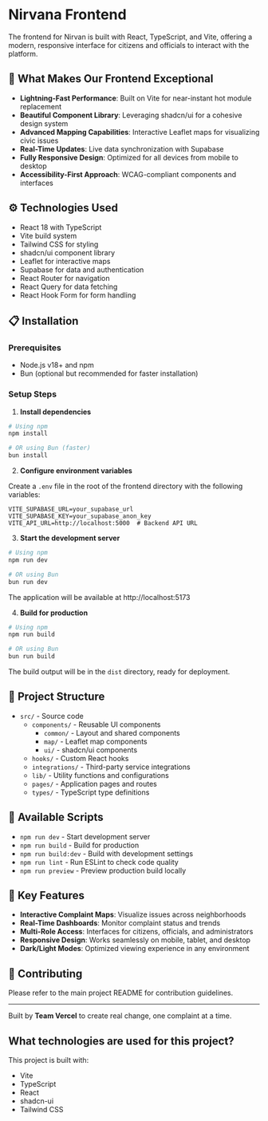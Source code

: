 # Nirvana Frontend

The frontend for Nirvan is built with React, TypeScript, and Vite, offering a modern, responsive interface for citizens and officials to interact with the platform.

## 🌟 What Makes Our Frontend Exceptional

- **Lightning-Fast Performance**: Built on Vite for near-instant hot module replacement
- **Beautiful Component Library**: Leveraging shadcn/ui for a cohesive design system
- **Advanced Mapping Capabilities**: Interactive Leaflet maps for visualizing civic issues
- **Real-Time Updates**: Live data synchronization with Supabase
- **Fully Responsive Design**: Optimized for all devices from mobile to desktop
- **Accessibility-First Approach**: WCAG-compliant components and interfaces

## ⚙️ Technologies Used

- React 18 with TypeScript
- Vite build system
- Tailwind CSS for styling
- shadcn/ui component library
- Leaflet for interactive maps
- Supabase for data and authentication
- React Router for navigation
- React Query for data fetching
- React Hook Form for form handling

## 📋 Installation

### Prerequisites

- Node.js v18+ and npm
- Bun (optional but recommended for faster installation)

### Setup Steps

1. **Install dependencies**

```bash
# Using npm
npm install

# OR using Bun (faster)
bun install
```

2. **Configure environment variables**

Create a `.env` file in the root of the frontend directory with the following variables:

```
VITE_SUPABASE_URL=your_supabase_url
VITE_SUPABASE_KEY=your_supabase_anon_key
VITE_API_URL=http://localhost:5000  # Backend API URL
```

3. **Start the development server**

```bash
# Using npm
npm run dev

# OR using Bun
bun run dev
```

The application will be available at http://localhost:5173

4. **Build for production**

```bash
# Using npm
npm run build

# OR using Bun
bun run build
```

The build output will be in the `dist` directory, ready for deployment.

## 📂 Project Structure

- `src/` - Source code
  - `components/` - Reusable UI components
    - `common/` - Layout and shared components
    - `map/` - Leaflet map components
    - `ui/` - shadcn/ui components
  - `hooks/` - Custom React hooks
  - `integrations/` - Third-party service integrations
  - `lib/` - Utility functions and configurations
  - `pages/` - Application pages and routes
  - `types/` - TypeScript type definitions

## 🔄 Available Scripts

- `npm run dev` - Start development server
- `npm run build` - Build for production
- `npm run build:dev` - Build with development settings
- `npm run lint` - Run ESLint to check code quality
- `npm run preview` - Preview production build locally

## 🧩 Key Features

- **Interactive Complaint Maps**: Visualize issues across neighborhoods
- **Real-Time Dashboards**: Monitor complaint status and trends
- **Multi-Role Access**: Interfaces for citizens, officials, and administrators
- **Responsive Design**: Works seamlessly on mobile, tablet, and desktop
- **Dark/Light Modes**: Optimized viewing experience in any environment

## 🤝 Contributing

Please refer to the main project README for contribution guidelines.

---

Built by **Team Vercel** to create real change, one complaint at a time.

## What technologies are used for this project?

This project is built with:

- Vite
- TypeScript
- React
- shadcn-ui
- Tailwind CSS
